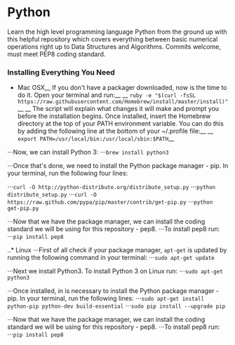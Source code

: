 # Python
Learn the high level programming language Python from the ground up with this helpful repository which covers everything between basic numerical operations right up to Data Structures and Algorithms. Commits welcome, must meet PEP8 coding standard.


### Installing Everything You Need

* Mac OSX__
  If you don't have a packager downloaded, now is the time to do it. Open your terminal and run:__
  __
  `ruby -e "$(curl -fsSL https://raw.githubusercontent.com/Homebrew/install/master/install)"`__
  __
  The script will explain what changes it will make and prompt you before the installation begins. Once installed, insert the Homebrew       directory at the top of your PATH environment variable. You can do this by adding the following line at the bottom of your ~/.profile   file:__
  __
 `export PATH=/usr/local/bin:/usr/local/sbin:$PATH`__

⋅⋅⋅Now, we can install Python 3:
⋅⋅⋅`brew install python3`

⋅⋅⋅Once that's done, we need to install the Python package manager - pip. In your terminal, run the following four lines:

⋅⋅⋅`curl -O http://python-distribute.org/distribute_setup.py`
⋅⋅⋅`python distribute_setup.py`
⋅⋅⋅`curl -O https://raw.github.com/pypa/pip/master/contrib/get-pip.py`
⋅⋅⋅`python get-pip.py`

⋅⋅⋅Now that we have the package manager, we can install the coding standard we will be using for this repository - pep8.
⋅⋅⋅To install pep8 run:
⋅⋅⋅`pip install pep8`

..* Linux
⋅⋅⋅First of all check if your package manager, `apt-get` is updated by running the following command in your terminal:
⋅⋅⋅`sudo apt-get update`

⋅⋅⋅Next we install Python3. To install Python 3 on Linux run:
⋅⋅⋅`sudo apt-get python3`

⋅⋅⋅Once installed, in is necessary to  install the Python package manager - pip. In your terminal, run the following lines:
⋅⋅⋅`sudo apt-get install python-pip python-dev build-essential`
⋅⋅⋅`sudo pip install --upgrade pip `

⋅⋅⋅Now that we have the package manager, we can install the coding standard we will be using for this repository - pep8.
⋅⋅⋅To install pep8 run:
⋅⋅⋅`pip install pep8`
